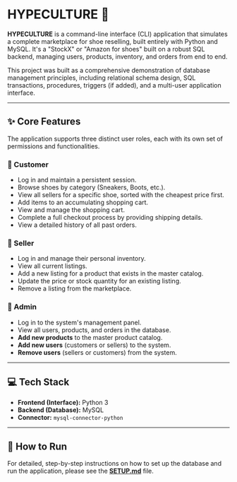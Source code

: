 # HYPECULTURE 👟

**HYPECULTURE** is a command-line interface (CLI) application that simulates a complete marketplace for shoe reselling, built entirely with Python and MySQL. It's a "StockX" or "Amazon for shoes" built on a robust SQL backend, managing users, products, inventory, and orders from end to end.

This project was built as a comprehensive demonstration of database management principles, including relational schema design, SQL transactions, procedures, triggers (if added), and a multi-user application interface.


---

## ✨ Core Features

The application supports three distinct user roles, each with its own set of permissions and functionalities.

### 👤 Customer
* Log in and maintain a persistent session.
* Browse shoes by category (Sneakers, Boots, etc.).
* View all sellers for a specific shoe, sorted with the cheapest price first.
* Add items to an accumulating shopping cart.
* View and manage the shopping cart.
* Complete a full checkout process by providing shipping details.
* View a detailed history of all past orders.

### 💼 Seller
* Log in and manage their personal inventory.
* View all current listings.
* Add a new listing for a product that exists in the master catalog.
* Update the price or stock quantity for an existing listing.
* Remove a listing from the marketplace.

### 👑 Admin
* Log in to the system's management panel.
* View all users, products, and orders in the database.
* **Add new products** to the master product catalog.
* **Add new users** (customers or sellers) to the system.
* **Remove users** (sellers or customers) from the system.

---

## 💻 Tech Stack

* **Frontend (Interface):** Python 3
* **Backend (Database):** MySQL
* **Connector:** `mysql-connector-python`

---

## 🚀 How to Run

For detailed, step-by-step instructions on how to set up the database and run the application, please see the **[SETUP.md](SETUP.md)** file.
